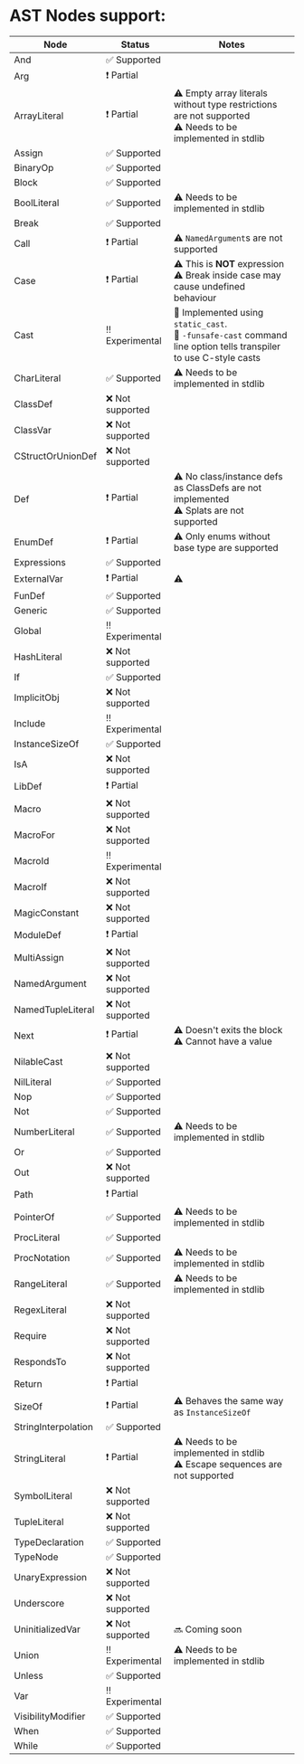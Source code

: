 AST Nodes support:
==

Node          | Status        | Notes
--------------|---------------|--------------
And           | :white_check_mark: Supported |
Arg           | :heavy_exclamation_mark: Partial |
ArrayLiteral  | :heavy_exclamation_mark: Partial | :warning: Empty array literals without type restrictions are not supported<br> :warning: Needs to be implemented in stdlib
Assign        | :white_check_mark: Supported |
BinaryOp      | :white_check_mark: Supported |
Block         | :white_check_mark: Supported |
BoolLiteral   | :white_check_mark: Supported | :warning: Needs to be implemented in stdlib
Break         | :white_check_mark: Supported |
Call          | :heavy_exclamation_mark: Partial | :warning: `NamedArgument`s are not supported
Case          | :heavy_exclamation_mark: Partial | :warning: This is **NOT** expression <br> :warning: Break inside case may cause undefined behaviour
Cast          | :bangbang: Experimental | :memo: Implemented using `static_cast`. <br> :memo: `-funsafe-cast` command line option tells transpiler to use C-style casts
CharLiteral   | :white_check_mark: Supported | :warning: Needs to be implemented in stdlib
ClassDef      | :x: Not supported |
ClassVar      | :x: Not supported |
CStructOrUnionDef | :x: Not supported |
Def           | :heavy_exclamation_mark: Partial | :warning: No class/instance defs as ClassDefs are not implemented<br>:warning: Splats are not supported
EnumDef       | :heavy_exclamation_mark: Partial | :warning: Only enums without base type are supported
Expressions   | :white_check_mark: Supported |
ExternalVar   | :heavy_exclamation_mark: Partial | :warning:
FunDef        | :white_check_mark: Supported |
Generic       | :white_check_mark: Supported |
Global        | :bangbang: Experimental |
HashLiteral   | :x: Not supported |
If            | :white_check_mark: Supported |
ImplicitObj   | :x: Not supported |
Include       | :bangbang: Experimental |
InstanceSizeOf| :white_check_mark: Supported |
IsA           | :x: Not supported |
LibDef        | :heavy_exclamation_mark: Partial |
Macro         | :x: Not supported |
MacroFor      | :x: Not supported |
MacroId       | :bangbang: Experimental |
MacroIf       | :x: Not supported |
MagicConstant | :x: Not supported |
ModuleDef     | :heavy_exclamation_mark: Partial |
MultiAssign   | :x: Not supported |
NamedArgument | :x: Not supported |
NamedTupleLiteral | :x: Not supported |
Next          | :heavy_exclamation_mark: Partial | :warning: Doesn't exits the block<br> :warning: Cannot have a value
NilableCast   | :x: Not supported |
NilLiteral    | :white_check_mark: Supported |
Nop           | :white_check_mark: Supported |
Not           | :white_check_mark: Supported |
NumberLiteral | :white_check_mark: Supported | :warning: Needs to be implemented in stdlib
Or            | :white_check_mark: Supported |
Out           | :x: Not supported |
Path          | :heavy_exclamation_mark: Partial |
PointerOf     | :white_check_mark: Supported | :warning: Needs to be implemented in stdlib
ProcLiteral   | :white_check_mark: Supported|
ProcNotation  | :white_check_mark: Supported | :warning: Needs to be implemented in stdlib
RangeLiteral  | :white_check_mark: Supported | :warning: Needs to be implemented in stdlib
RegexLiteral  | :x: Not supported |
Require       | :x: Not supported |
RespondsTo    | :x: Not supported |
Return        | :heavy_exclamation_mark: Partial |
SizeOf        | :heavy_exclamation_mark: Partial | :warning: Behaves the same way as `InstanceSizeOf`
StringInterpolation | :white_check_mark: Supported |
StringLiteral | :heavy_exclamation_mark: Partial | :warning: Needs to be implemented in stdlib<br> :warning: Escape sequences are not supported
SymbolLiteral | :x: Not supported |
TupleLiteral  | :x: Not supported |
TypeDeclaration | :white_check_mark: Supported |
TypeNode      | :white_check_mark: Supported |
UnaryExpression | :x: Not supported |
Underscore | :x: Not supported |
UninitializedVar | :x: Not supported | :soon: Coming soon
Union         | :bangbang: Experimental | :warning: Needs to be implemented in stdlib
Unless        | :white_check_mark: Supported |
Var           | :bangbang: Experimental |
VisibilityModifier | :white_check_mark: Supported |
When          | :white_check_mark: Supported
While         | :white_check_mark: Supported |
